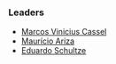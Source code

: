 ### Leaders

* [Marcos Vinicius Cassel](mailto:marcos.cassel@owasp.org)
* [Maurício Ariza](mailto:mauricio.ariza@owasp.org)
* [Eduardo Schultze](mailto:eduardo.schultze@owasp.org)
